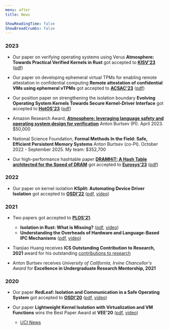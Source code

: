 ```yaml
---
menu: after
title: News

ShowReadingTime: false
ShowBreadCrumbs: false
---
```


### 2023
* Our paper on verifying operating systems using Verus **Atmosphere: Towards
  Practical Verified Kernels in Rust** got accepted to
  **[KISV'23](https://kisv-workshop.github.io/program/)**
  ([pdf](/doc/2023-kisv-atmo.pdf))

* Our paper on developing ephemeral virtual TPMs for enabling remote
  attestation in confidential computing **Remote attestation of confidential
  VMs using ephemeral vTPMs** got accepted to
  **[ACSAC'23](https://www.openconf.org/acsac2023/modules/request.php?module=oc_program&action=program.php&p=program)**
  ([pdf](/doc/2023-acsac-svsm-vtpm.pdf))

* Our position paper on strengthening the isolation boundary **Evolving
  Operating System Kernels Towards Secure Kernel-Driver Interface** got
  accepted to
  **[HotOS'23](https://www.sigops.org/s/conferences/hotos/2023/#program)**
  ([pdf](/doc/2023-hotos-kernel-interfaces.pdf))

* Amazon Research Award, **[Atmosphere: leveraging language safety and
  operating system design for
  verification](https://www.cs.utah.edu/amazon-awards-50k-to-prof-anton-burtsev-to-develop-atmosphere-a-secure-and-reliable-operating-system/)**
  Anton Burtsev (PI). April 2023. $50,000

* National Science Foundation, **Formal Methods In the Field: Safe, Efficient
  Persistent Memory Systems** Anton Burtsev (co-PI). October 2022 - September
  2025. My team: $352,700

* Our high-performance hashtable paper **[DRAMHiT: A Hash Table architected for
  the Speed of DRAM](https://mars-research.github.io/doc/dramhit-esys23.pdf)**
  got accepted to
  **[Eurosys'23](https://2023.eurosys.org/program.html#program)**
  ([pdf](/doc/2023-eurosys-dramhit.pdf))

### 2022
* Our paper on kernel isolation **KSplit: Automating Device Driver Isolation**
  got accepted to
  **[OSDI'22](https://www.usenix.org/conference/osdi22/technical-sessions)**
  ([pdf](/doc/2022-osdi-ksplit.pdf), [video](https://www.youtube.com/watch?v=ZjXXfJ7PbTg))

### 2021
* Two papers got accepted to **[PLOS'21](https://plos-workshop.org/2021/program.php)**.
  - **Isolation in Rust: What is Missing?**
    ([pdf](/doc/2021-plos-rust-isolation.pdf), [video](https://ess.cs.uni-osnabrueck.de/static/plos21/11_p17_Rust_burtsev.mp4))
  - **Understanding the Overheads of Hardware and Language-Based IPC
    Mechanisms** ([pdf](/doc/2021-plos-ipc-overheads.pdf), [video](https://ess.cs.uni-osnabrueck.de/static/plos21/08_p22_IPC_li.mp4))

* Tianjiao Huang receives **ICS Outstanding Contribution to Research, 2021**
  award for his outstanding [contributions to
  research](https://www.ics.uci.edu/ugrad/2020-21_ICS_Honors_and_Awards_for_Publication.pdf)

* Anton Burtsev receives _University of California, Irvine Chancellor's Award_
  for **Excellence in Undergraduate Research Mentorship, 2021**

### 2020
* Our paper **RedLeaf: Isolation and Communication in a Safe Operating System**
  got accepted to
  **[OSDI'20](https://www.usenix.org/conference/osdi20/technical-sessions)** ([pdf](/doc/2020-osdi-redleaf.pdf),
  [video](https://www.youtube.com/watch?v=MKjliJWzs6w))

* Our paper **Lightweight Kernel Isolation with Virtualization and VM Functions** wins the Best Paper Award at **VEE'20**
    ([pdf](/doc/2020-vee-lvds.pdf), [video](https://www.youtube.com/watch?v=vPx5mQS9Mik))
  - [UCI News](https://www.cs.uci.edu/cs-researchers-vikram-narayanan-and-anton-burtsev-win-best-paper-award/)
